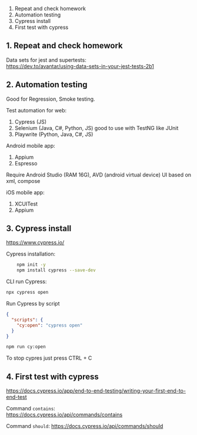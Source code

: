 1. Repeat and check homework
2. Automation testing
3. Cypress install
4. First test with cypress

## 1. Repeat and check homework

Data sets for jest and supertests:  
https://dev.to/avantar/using-data-sets-in-your-jest-tests-2b1  

## 2. Automation testing

Good for Regression, Smoke testing.

Test automation for web:  
1. Cypress (JS)  
2. Selenium (Java, C#, Python, JS) good to use with TestNG like JUnit  
3. Playwrite (Python, Java, C#, JS)  

Android mobile app:
1. Appium
2. Espresso

Require Android Studio (RAM 16G), AVD (android virtual device)
UI based on xml, compose

iOS mobile app:
1. XCUITest
2. Appium

## 3. Cypress install

https://www.cypress.io/  


Cypress installation:
```bash
    npm init -y
    npm install cypress --save-dev
```

CLI run Cypress:
```bash
npx cypress open
```

Run Cypress by script

```json
{
  "scripts": {
    "cy:open": "cypress open"
  }
}
```

```bash
npm run cy:open
```

To stop cypres just press CTRL + C


## 4. First test with cypress


https://docs.cypress.io/app/end-to-end-testing/writing-your-first-end-to-end-test  

Command `contains`:  
https://docs.cypress.io/api/commands/contains  

Command `should`:
https://docs.cypress.io/api/commands/should  




